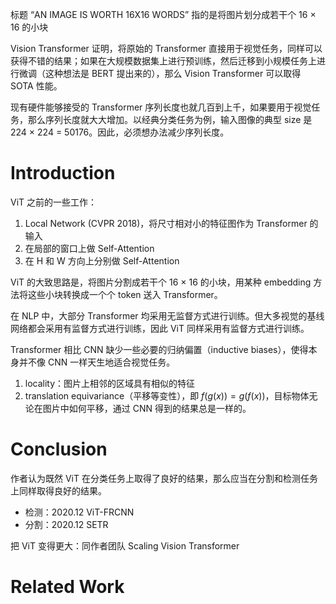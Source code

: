标题 “AN IMAGE IS WORTH 16X16 WORDS” 指的是将图片划分成若干个 16 $\times$ 16 的小块

Vision Transformer 证明，将原始的 Transformer 直接用于视觉任务，同样可以获得不错的结果；如果在大规模数据集上进行预训练，然后迁移到小规模任务上进行微调（这种想法是 BERT 提出来的），那么 Vision Transformer 可以取得 SOTA 性能。

现有硬件能够接受的 Transformer 序列长度也就几百到上千，如果要用于视觉任务，那么序列长度就大大增加。以经典分类任务为例，输入图像的典型 size 是224 $\times$ 224 = 50176。因此，必须想办法减少序列长度。

# Introduction

ViT 之前的一些工作：
1. Local Network (CVPR 2018)，将尺寸相对小的特征图作为 Transformer 的输入
2. 在局部的窗口上做 Self-Attention
3. 在 H 和 W 方向上分别做 Self-Attention

ViT 的大致思路是，将图片分割成若干个 16 $\times$ 16 的小块，用某种 embedding 方法将这些小块转换成一个个 token 送入 Transformer。

在 NLP 中，大部分 Transformer 均采用无监督方式进行训练。但大多视觉的基线网络都会采用有监督方式进行训练，因此 ViT 同样采用有监督方式进行训练。

Transformer 相比 CNN 缺少一些必要的归纳偏置（inductive biases），使得本身并不像 CNN 一样天生地适合视觉任务。
1. locality：图片上相邻的区域具有相似的特征
2. translation equivariance（平移等变性），即 $f(g(x))=g(f(x))$，目标物体无论在图片中如何平移，通过 CNN 得到的结果总是一样的。

# Conclusion

作者认为既然 ViT 在分类任务上取得了良好的结果，那么应当在分割和检测任务上同样取得良好的结果。
- 检测：2020.12 ViT-FRCNN
- 分割：2020.12 SETR

把 ViT 变得更大：同作者团队 Scaling Vision Transformer

# Related Work

